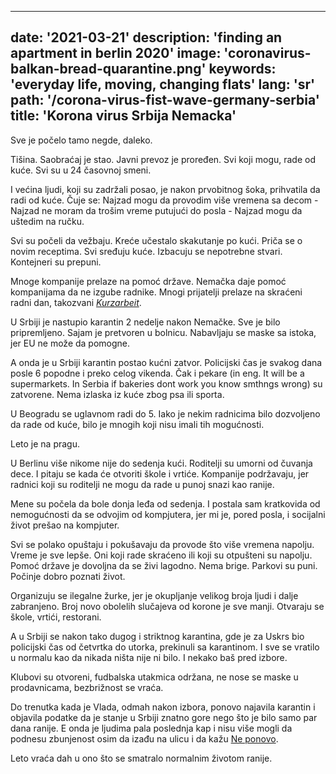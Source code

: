 ---
date: '2021-03-21'
description: 'finding an apartment in berlin 2020'
image: 'coronavirus-balkan-bread-quarantine.png'
keywords: 'everyday life, moving, changing flats'
lang: 'sr'
path: '/corona-virus-fist-wave-germany-serbia'
title: 'Korona virus Srbija Nemacka'
------
Sve je počelo tamo negde, daleko.

Tišina. Saobraćaj je stao. Javni prevoz je proređen. Svi koji mogu, rade od kuće. Svi su u 24 časovnoj smeni.

I većina ljudi, koji su zadržali posao, je nakon prvobitnog šoka, prihvatila da radi od kuće. Čuje se: Najzad mogu da provodim više vremena sa decom - Najzad ne moram da trošim vreme putujući do posla - Najzad mogu da uštedim na ručku.

Svi su počeli da vežbaju. Kreće učestalo skakutanje po kući. Priča se o novim receptima. Svi sređuju kuće. Izbacuju se nepotrebne stvari. Kontejneri su prepuni.

Mnoge kompanije prelaze na pomoć države. Nemačka daje pomoć kompanijama da ne izgube radnike. Mnogi prijatelji prelaze na skraćeni radni dan, takozvani <a href="https://nemackikutak.com/kako-nemacka-stiti-radna-mesta-u-vreme-krize-kurzarbeit/" rel="noreferer noopener" target="_blank"><i>Kurzarbeit</i></a>.

U Srbiji je nastupio karantin 2 nedelje nakon Nemačke. Sve je bilo pripremljeno. Sajam je pretvoren u bolnicu. Nabavljaju se maske sa istoka, jer EU ne može da pomogne.

A onda je u Srbiji karantin postao kućni zatvor. Policijski čas je svakog dana posle 6 popodne i preko celog vikenda. Čak i pekare (in eng. It will be a supermarkets. In Serbia if bakeries dont work you know smthngs wrong) su zatvorene. Nema izlaska iz kuće zbog psa ili sporta.

U Beogradu se uglavnom radi do 5. Iako je nekim radnicima bilo dozvoljeno da rade od kuće, bilo je mnogih koji nisu imali tih mogućnosti.

Leto je na pragu.

U Berlinu više nikome nije do sedenja kući. Roditelji su umorni od čuvanja dece. I pitaju se kada će otvoriti škole i vrtiće. Kompanije podržavaju, jer radnici koji su roditelji ne mogu da rade u punoj snazi kao ranije.

Mene su počela da bole donja leđa od sedenja. I postala sam kratkovida od nemogućnosti da se odvojim od kompjutera, jer mi je, pored posla, i socijalni život prešao na kompjuter.

Svi se polako opuštaju i pokušavaju da provode što više vremena napolju. Vreme je sve lepše.
Oni koji rade skraćeno ili koji su otpušteni su napolju. Pomoć države je dovoljna da se živi lagodno. Nema brige. Parkovi su puni. Počinje dobro poznati život.

Organizuju se ilegalne žurke, jer je okupljanje velikog broja ljudi i dalje zabranjeno. Broj novo obolelih slučajeva od korone je sve manji. Otvaraju se škole, vrtići, restorani.

A u Srbiji se nakon tako dugog i striktnog karantina, gde je za Uskrs bio policijski čas od četvrtka do utorka, prekinuli sa karantinom. I sve se vratilo u normalu kao da nikada ništa nije ni bilo. I nekako baš pred izbore.

Klubovi su otvoreni, fudbalska utakmica održana, ne nose se maske u prodavnicama, bezbrižnost se vraća.

Do trenutka kada je Vlada, odmah nakon izbora, ponovo najavila karantin i objavila podatke da je stanje u Srbiji znatno gore nego što je bilo samo par dana ranije. E onda je ljudima pala poslednja kap i nisu više mogli da podnesu zbunjenost osim da izađu na ulicu i da kažu <a href="https://www.bbc.com/news/world-europe-53332225" rel="noreferer noopener" target="_blank">Ne ponovo</a>.

Leto vraća dah u ono što se smatralo normalnim životom ranije.
